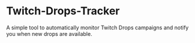 # Twitch-Drops-Tracker
A simple tool to automatically monitor Twitch Drops campaigns and notify you when new drops are available.

